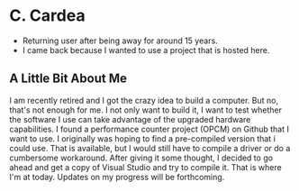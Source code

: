 # C. Cardea
- Returning user after being away for around 15 years.
- I came back because I wanted to use a project that is hosted here.

## A Little Bit About Me
I am recently retired and I got the crazy idea to build a computer. But no, that's not enough for me. I not only want to build it, I want to test whether the software I use can take advantage of the upgraded hardware capabilities. I found a performance counter project (OPCM) on Github that I want to use. I originally was hoping to find a pre-compiled version that i could use. That is available, but I would still have to compile a driver or do a cumbersome workaround. After giving it some thought, I decided to go ahead and get a copy of Visual Studio and try to compile it. That is where I'm at today. Updates on my progress will be forthcoming.
